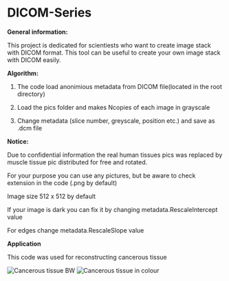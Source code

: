 # DICOM-Series

**General information:**

This project is dedicated for scientiests who want to create image stack with DICOM format.
This tool can be useful to create your own image stack with DICOM easily.

**Algorithm:**

1) The code load anonimious metadata from DICOM file(located in the root directory)

2) Load the pics folder and makes Ncopies of each image in grayscale

3) Change metadata (slice number, greyscale, position etc.) and save as .dcm file

**Notice:**

Due to confidential information the real human tissues pics was replaced by muscle tissue pic distributed for free and rotated.

For your purpose you can use any pictures, but be aware to check extension in the code (.png by default)

Image size 512 x 512 by default

If your image is dark you can fix it by changing metadata.RescaleIntercept value

For edges change  metadata.RescaleSlope value

**Application**

This code was used for reconstructing cancerous tissue

![Cancerous tissue BW](https://i.ibb.co/SJYR9VN/e-Wb8-Aa-HVAbc.jpg)
![Cancerous tissue in colour](https://i.ibb.co/D83bzpq/Fa-dq7-Fp-CY.jpg)
